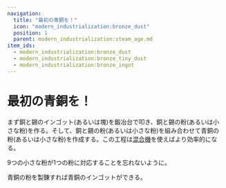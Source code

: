 ```yaml
---
navigation:
  title: "最初の青銅を！"
  icon: "modern_industrialization:bronze_dust"
  position: 1
  parent: modern_industrialization:steam_age.md
item_ids:
  - modern_industrialization:bronze_dust
  - modern_industrialization:bronze_tiny_dust
  - modern_industrialization:bronze_ingot
---
```


# 最初の青銅を！

まず銅と錫のインゴット(あるいは塊)を鍛冶台で叩き、銅と錫の粉(あるいは小さな粉)を作る。そして、銅と錫の粉(あるいは小さな粉)を組み合わせて青銅の粉(あるいは小さな粉)を作成する。この工程は[混合機](steam_machines.md)を使えばより効率的になる。

9つの小さな粉が1つの粉に対応することを忘れないように。



<Recipe id="modern_industrialization:materials/bronze_dust" />

<Recipe id="modern_industrialization:materials/bronze_tiny_dust" />

青銅の粉を製錬すれば青銅のインゴットができる。

<Recipe id="modern_industrialization:materials/bronze/smelting/dust_to_ingot_smelting" />


